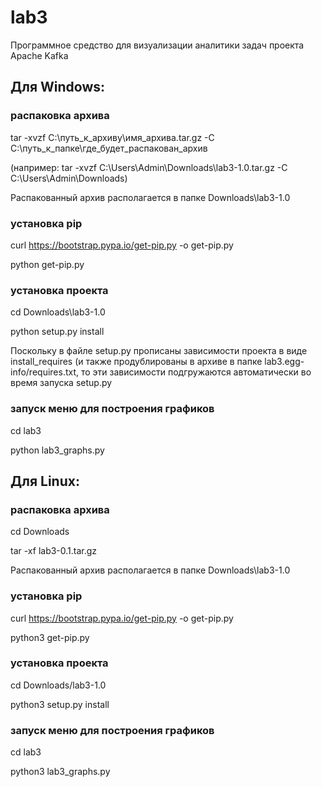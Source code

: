 # lab3
Программное средство для визуализации аналитики задач проекта Apache Kafka
## Для Windows:
### распаковка архива

tar -xvzf C:\путь_к_архиву\имя_архива.tar.gz -C C:\путь_к_папке\где_будет_распакован_архив    

(например: tar -xvzf C:\Users\Admin\Downloads\lab3-1.0.tar.gz -C C:\Users\Admin\Downloads\)    

Распакованный архив располагается в папке Downloads\lab3-1.0
### установка pip

curl https://bootstrap.pypa.io/get-pip.py -o get-pip.py

python get-pip.py

### установка проекта 

cd Downloads\lab3-1.0

python setup.py install

Поскольку в файле setup.py прописаны зависимости проекта в виде install_requires (и также продублированы в архиве в папке lab3.egg-info/requires.txt, то эти зависимости подгружаются автоматически во время запуска setup.py

### запуск меню для построения графиков

cd lab3

python lab3_graphs.py

## Для Linux:
### распаковка архива

cd Downloads

tar -xf lab3-0.1.tar.gz

Распакованный архив располагается в папке Downloads\lab3-1.0

### установка pip
curl https://bootstrap.pypa.io/get-pip.py -o get-pip.py

python3 get-pip.py

### установка проекта 

cd Downloads/lab3-1.0

python3 setup.py install

### запуск меню для построения графиков

cd lab3

python3 lab3_graphs.py
